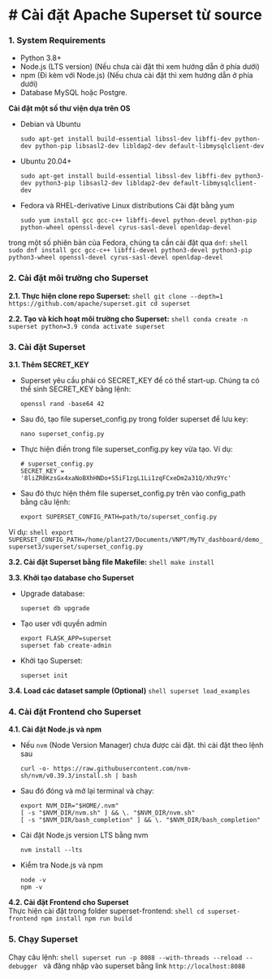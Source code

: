 # # Cài đặt Apache Superset từ source

### 1. System Requirements

* Python 3.8+
* Node.js (LTS version) (Nếu chưa cài đặt thì xem hướng dẫn ở phía dưới)
* npm (Đi kèm với Node.js) (Nếu chưa cài đặt thì xem hướng dẫn ở phía dưới)
* Database MySQL hoặc Postgre.

**Cài đặt một số thư viện dựa trên OS**
* Debian và Ubuntu
    ```shell
    sudo apt-get install build-essential libssl-dev libffi-dev python-dev python-pip libsasl2-dev libldap2-dev default-libmysqlclient-dev
    ```
    
* Ubuntu 20.04+
    ```shell
    sudo apt-get install build-essential libssl-dev libffi-dev python3-dev python3-pip libsasl2-dev libldap2-dev default-libmysqlclient-dev
    ```
    
* Fedora và RHEL-derivative Linux distributions
Cài đặt bằng yum
    ```shell
    sudo yum install gcc gcc-c++ libffi-devel python-devel python-pip python-wheel openssl-devel cyrus-sasl-devel openldap-devel
    ```
    
trong một số phiên bản của Fedora, chúng ta cần cài đặt qua `dnf`:
    ```shell
    sudo dnf install gcc gcc-c++ libffi-devel python3-devel python3-pip python3-wheel openssl-devel cyrus-sasl-devel openldap-devel
    ```
    


### 2. Cài đặt môi trường cho Superset

**2.1. Thực hiện clone repo Superset:**
    ```shell
    git clone --depth=1  https://github.com/apache/superset.git
    cd superset
    ```

**2.2. Tạo và kích hoạt môi trường cho Superset:**
    ```shell
    conda create -n superset python=3.9
    conda activate superset
    ```
    
### 3. Cài đặt Superset

**3.1. Thêm SECRET_KEY** 
* Superset yêu cầu phải có SECRET_KEY để có thể start-up. Chúng ta có thể sinh SECRET_KEY bằng lệnh:
    ```shell
    openssl rand -base64 42
    ```
    
* Sau đó, tạo file superset_config.py trong folder superset để lưu key:
    ```shell
    nano superset_config.py
    ```
    
* Thực hiện điền trong file superset_config.py key vừa tạo. Ví dụ:
    ```shell
    # superset_config.py
    SECRET_KEY = '8liZR0KzsGx4xaNoBXhHNDo+S5iF1zgL1Li1zqFCxeDm2a31Q/Xhz9Yc'
    ```
    
* Sau đó thực hiện thêm file superset_config.py trên vào config_path bằng câu lệnh:
    ```shell
    export SUPERSET_CONFIG_PATH=path/to/superset_config.py
    ```
Ví dụ: 
    ```shell
    export SUPERSET_CONFIG_PATH=/home/plant27/Documents/VNPT/MyTV_dashboard/demo_superset3/superset/superset_config.py
    ```

**3.2. Cài đặt Superset bằng file Makefile:**
    ```shell
    make install
    ```
    
**3.3. Khởi tạo database cho Superset**

* Upgrade database:
    ```shell
    superset db upgrade
    ```
    
* Tạo user với quyền admin
    ```shell
    export FLASK_APP=superset
    superset fab create-admin
    ```
    
* Khởi tạo Superset:
    ```shell
    superset init
    ```
    
**3.4. Load các dataset sample (Optional)**
    ```shell
    superset load_examples
    ```
    
### 4. Cài đặt Frontend cho Superset

**4.1. Cài đặt Node.js và npm**

* Nếu `nvm` (Node Version Manager) chưa được cài đặt. thì cài đặt theo lệnh sau
    ```shell
    curl -o- https://raw.githubusercontent.com/nvm-sh/nvm/v0.39.3/install.sh | bash
    ```
* Sau đó đóng và mở lại terminal và chạy:
    ```shell
    export NVM_DIR="$HOME/.nvm"
    [ -s "$NVM_DIR/nvm.sh" ] && \. "$NVM_DIR/nvm.sh"
    [ -s "$NVM_DIR/bash_completion" ] && \. "$NVM_DIR/bash_completion"
    ```

* Cài đặt Node.js version LTS bằng nvm
    ```shell
    nvm install --lts
    ```
* Kiểm tra Node.js và npm
    ```shell
    node -v
    npm -v
    ```

**4.2. Cài đặt Frontend cho Superset**    
Thực hiện cài đặt trong folder superset-frontend:
    ```shell
    cd superset-frontend
    npm install
    npm run build
    ```
    
### 5. Chạy Superset
Chạy câu lệnh: 
    ```shell
    superset run -p 8088 --with-threads --reload --debugger
    ```
và đăng nhập vào superset bằng link `http://localhost:8088`
